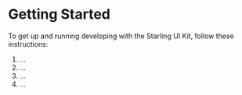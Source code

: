# Getting Started

To get up and running developing with the Starling UI Kit, follow these instructions:



1. ...
2. ...
3. ...
4. ...



